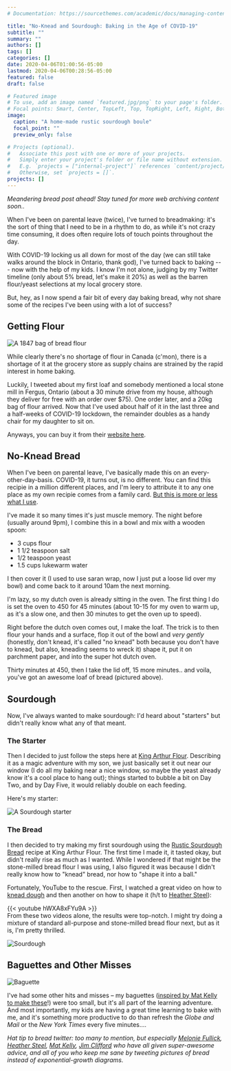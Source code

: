 ```yaml
---
# Documentation: https://sourcethemes.com/academic/docs/managing-content/

title: "No-Knead and Sourdough: Baking in the Age of COVID-19"
subtitle: ""
summary: ""
authors: []
tags: []
categories: []
date: 2020-04-06T01:00:56-05:00
lastmod: 2020-04-06T00:28:56-05:00
featured: false
draft: false

# Featured image
# To use, add an image named `featured.jpg/png` to your page's folder.
# Focal points: Smart, Center, TopLeft, Top, TopRight, Left, Right, BottomLeft, Bottom, BottomRight.
image:
  caption: "A home-made rustic sourdough boule"
  focal_point: ""
  preview_only: false

# Projects (optional).
#   Associate this post with one or more of your projects.
#   Simply enter your project's folder or file name without extension.
#   E.g. `projects = ["internal-project"]` references `content/project/deep-learning/index.md`.
#   Otherwise, set `projects = []`.
projects: []
---
```


*Meandering bread post ahead! Stay tuned for more web archiving content soon..*

When I've been on parental leave (twice), I've turned to breadmaking: it's the sort of thing that I need to be in a rhythm to do, as while it's not crazy time consuming, it does often require lots of touch points throughout the day.

With COVID-19 locking us all down for most of the day (we can still take walks around the block in Ontario, thank god), I've turned back to baking --- now with the help of my kids. I know I'm not alone, judging by my Twitter timeline (only about 5% bread, let's make it 20%) as well as the barren flour/yeast selections at my local grocery store.

But, hey, as I now spend a fair bit of every day baking bread, why not share some of the recipes I've been using with a lot of success?

## Getting Flour

![A 1847 bag of bread flour](flour_bag.jpeg)

While clearly there's no shortage of flour in Canada (c'mon), there is a shortage of it at the grocery store as supply chains are strained by the rapid interest in home baking.

Luckily, I tweeted about my first loaf and somebody mentioned a local stone mill in Fergus, Ontario (about a 30 minute drive from my house, although they deliver for free with an order over $75). One order later, and a 20kg bag of flour arrived. Now that I've used about half of it in the last three and a half-weeks of COVID-19 lockdown, the remainder doubles as a handy chair for my daughter to sit on.

Anyways, you can buy it from their [website here](https://1847.ca/).

## No-Knead Bread

When I've been on parental leave, I've basically made this on an every-other-day-basis. COVID-19, it turns out, is no different. You can find this recipie in a million different places, and I'm leery to attribute it to any one place as my own recipie comes from a family card. [But this is more or less what I use](https://pinchofyum.com/no-knead-bread).

I've made it so many times it's just muscle memory. The night before (usually around 9pm), I combine this in a bowl and mix with a wooden spoon:

* 3 cups flour
* 1 1/2 teaspoon salt
* 1/2 teaspoon yeast
* 1.5 cups lukewarm water

I then cover it (I used to use saran wrap, now I just put a loose lid over my bowl) and come back to it around 10am the next morning. 

I'm lazy, so my dutch oven is already sitting in the oven. The first thing I do is set the oven to 450 for 45 minutes (about 10-15 for my oven to warm up, as it's a slow one, and then 30 minutes to get the oven up to speed).

Right before the dutch oven comes out, I make the loaf. The trick is to then flour your hands and a surface, flop it out of the bowl and _very gently_ (honestly, don't knead, it's called "no knead" both because you don't have to knead, but also, kneading seems to wreck it) shape it, put it on parchment paper, and into the super hot dutch oven.

Thirty minutes at 450, then I take the lid off, 15 more minutes.. and voila, you've got an awesome loaf of bread (pictured above). 

## Sourdough

Now, I've always wanted to make sourdough: I'd heard about "starters" but didn't really know what any of that meant. 

### The Starter

Then I decided to just follow the steps here at [King Arthur Flour](https://www.kingarthurflour.com/recipes/sourdough-starter-recipe). Describing it as a magic adventure with my son, we just basically set it out near our window (I do all my baking near a nice window, so maybe the yeast already know it's a cool place to hang out); things started to bubble a bit on Day Two, and by Day Five, it would reliably double on each feeding.

Here's my starter:

![A Sourdough starter](starter.jpeg)

### The Bread

I then decided to try making my first sourdough using the [Rustic Sourdough Bread](https://www.kingarthurflour.com/recipes/rustic-sourdough-bread-recipe) recipe at King Arthur Flour. The first time I made it, it tasted okay, but didn't really rise as much as I wanted. While I wondered if that might be the stone-milled bread flour I was using, I also figured it was because I didn't really know how to "knead" bread, nor how to "shape it into a ball."

Fortunately, YouTube to the rescue. First, I watched a great video on how to [knead dough](https://www.youtube.com/watch?v=ySOj0fFWo1U) and then another on how to shape it (h/t to [Heather Steel](https://twitter.com/steelha1/status/1246540003586572295)):

{{< youtube hWXA8xFYu9A >}}
<br> 
From these two videos alone, the results were top-notch. I might try doing a mixture of standard all-purpose and stone-milled bread flour next, but as it is, I'm pretty thrilled.

![Sourdough](sourdough.jpeg)

## Baguettes and Other Misses

![Baguette](baguette.jpeg)

I've had some other hits and misses – my baguettes ([inspired by Mat Kelly to make these](https://twitter.com/machawk1/status/1245407357720559618)!) were too small, but it's all part of the learning adventure. And most importantly, my kids are having a great time learning to bake with me, and it's something more productive to do than refresh the _Globe and Mail_ or the _New York Times_ every five minutes....

*Hat tip to bread twitter: too many to mention, but especially [Melonie Fullick](https://twitter.com/qui_oui), [Heather Steel](https://twitter.com/steelha1), [Mat Kelly](https://twitter.com/machawk1), [Jim Clifford](https://twitter.com/jburnford) who have all given super-awesome advice, and all of you who keep me sane by tweeting pictures of bread instead of exponential-growth diagrams.*